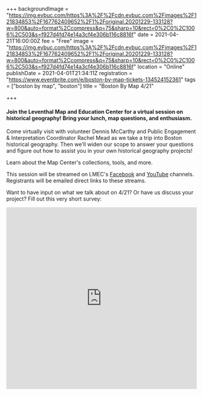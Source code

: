 +++
backgroundImage = "https://img.evbuc.com/https%3A%2F%2Fcdn.evbuc.com%2Fimages%2F121834853%2F167762409652%2F1%2Foriginal.20201229-133128?w=800&auto=format%2Ccompress&q=75&sharp=10&rect=0%2C0%2C1006%2C503&s=f927d4fd74e14a3cf4e306b116c8816f"
date = 2021-04-21T16:00:00Z
fee = "Free"
image = "https://img.evbuc.com/https%3A%2F%2Fcdn.evbuc.com%2Fimages%2F121834853%2F167762409652%2F1%2Foriginal.20201229-133128?w=800&auto=format%2Ccompress&q=75&sharp=10&rect=0%2C0%2C1006%2C503&s=f927d4fd74e14a3cf4e306b116c8816f"
location = "Online"
publishDate = 2021-04-01T21:34:11Z
registration = "https://www.eventbrite.com/e/boston-by-map-tickets-134524152361"
tags = ["boston by map", "boston"]
title = "Boston By Map 4/21"

+++
#### Join the Leventhal Map and Education Center for a virtual session on historical geography! Bring your lunch, map questions, and enthusiasm.

Come virtually visit with volunteer Dennis McCarthy and Public Engagement & Interpretation Coordinator Rachel Mead as we take a trip into Boston historical geography. Then we'll widen our scope to answer your questions and figure out how to assist you in your own historical geography projects!

Learn about the Map Center's collections, tools, and more.

This session will be streamed on LMEC's [Facebook](https://www.facebook.com/bplmaps/videos/?view_public_for=251454300303) and [YouTube](https://www.youtube.com/channel/UCb7XDT7zQeq493V8E6SNw-g) channels. Registrants will be emailed direct links to these streams.

Want to have input on what we talk about on 4/21? Or have us discuss your project? Fill out this very short survey:

<iframe width="640px" height= "480px" src= "https://forms.office.com/Pages/ResponsePage.aspx?id=cVxz-pXXAUywrgn6dBWysb2FFpvO56VHipRPYl45uI5UOEJVR0VBNFJPMVg1VUdBMzBFTFlNSjhLUC4u&embed=true" frameborder= "0" marginwidth= "0" marginheight= "0" style= "border: none; max-width:100%; max-height:100vh" allowfullscreen webkitallowfullscreen mozallowfullscreen msallowfullscreen> </iframe>